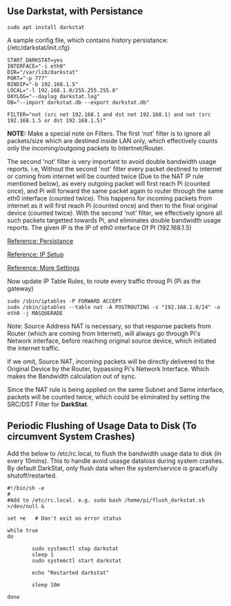 ## Use Darkstat, with Persistance

    sudo apt install darkstat
  

A sample config file, which contains history persistance: (/etc/darkstat/init.cfg)


    START_DARKSTAT=yes
    INTERFACE="-i eth0"
    DIR="/var/lib/darkstat"
    PORT="-p 777"
    BINDIP="-b 192.168.1.5"
    LOCAL="-l 192.168.1.0/255.255.255.0"
    DAYLOG="--daylog darkstat.log"
    DB="--import darkstat.db --export darkstat.db"
    
    FILTER="not (src net 192.168.1 and dst net 192.168.1) and not (src 192.168.1.5 or dst 192.168.1.5)"


**NOTE:**  Make a special note on Filters. The first 'not' filter is to ignore all packets/size which are destined inside LAN only, which effectively counts only the incoming/outgoing packets to Intertnet/Router.

The second 'not' filter is very important to avoid double bandwidth usage reports. i.e, Without the second 'not' filter every packet destined to internet or coming from internet will be counted twice (Due to the NAT IP rule mentioned below), as every outgoing packet will first reach Pi (counted once), and Pi will forward the same packet again to router through the same eth0 interface (counted twice). This happens for incoming packets from internet as it will first reach Pi (counted once) and then to the final original device (counted twice). With the second 'not' filter, we effectively ignore all such packets targetted towards Pi, and eliminates double bandwidth usage reports. The given IP is the IP of eth0 interface Of PI (192.168.1.5)

[Reference: Persistance](https://www.mail-archive.com/debian-bugs-dist@lists.debian.org/msg781866.html)

[Reference: IP Setup](https://www.unixmen.com/darkstat-web-based-network-statistics-gatherer-2/)

[Reference: More Settings](https://www.ctrl.blog/entry/fedora-darkstat.html)


Now update IP Table Rules, to route every traffic throug Pi (Pi as the gateway)

    sudo /sbin/iptables -P FORWARD ACCEPT
    sudo /sbin/iptables --table nat -A POSTROUTING -s "192.168.1.0/24" -o eth0 -j MASQUERADE
        
Note: Source Address NAT is necessary, so that response packets from Router (which are coming from Internet), will always go through Pi's Network interface, before reaching original source device, which initiated the internet traffic.

If we omit, Source NAT, incoming packets will be directly delivered to the Original Device by the Router, bypassing Pi's Network Interface. Which makes the Bandwidth calculation out of sync.

Since the NAT rule is being applied on the same Subnet and Same interface, packets will be counted twice, which could be eliminated by setting the SRC/DST Filter for **DarkStat**.

## Periodic Flushing of Usage Data to Disk (To circumvent System Crashes)

Add the below to /etc/rc.local, to flush the bandwidth usage data to disk (in every 10mins). This to handle avoid usasge dataloss during system crashes.
By default DarkStat, only flush data when the system/service is gracefully shutoff/restarted.

    #!/bin/sh -e
    #
    #Add to /etc/rc.local. e.g. sudo bash /home/pi/flush_darkstat.sh >/dev/null &

    set +e   # Don't exit on error status

    while true
    do

            sudo systemctl stop darkstat
            sleep 1
            sudo systemctl start darkstat

            echo "Restarted darkstat"

            sleep 10m

    done
